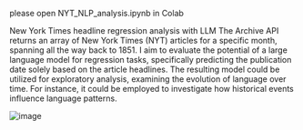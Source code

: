 
please open NYT_NLP_analysis.ipynb in Colab

New York Times headline regression analysis with LLM
The Archive API returns an array of New York Times (NYT) articles for a specific month, spanning all the way back to 1851. I aim to evaluate the potential of a large language model for regression tasks, specifically predicting the publication date solely based on the article headlines. The resulting model could be utilized for exploratory analysis, examining the evolution of language over time. For instance, it could be employed to investigate how historical events influence language patterns.


![image](https://github.com/FVaisfeld/NYT_NLP_analysis/assets/66953466/69743711-922e-449c-8908-3591ce3642fd)



